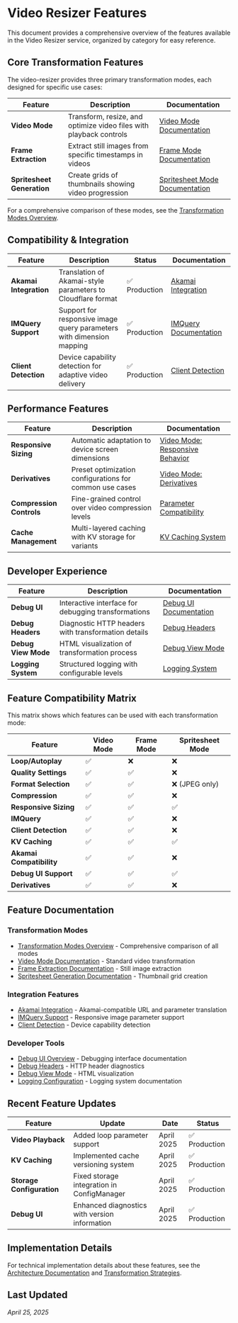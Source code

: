 # Video Resizer Features

This document provides a comprehensive overview of the features available in the Video Resizer service, organized by category for easy reference.

## Core Transformation Features

The video-resizer provides three primary transformation modes, each designed for specific use cases:

| Feature | Description | Documentation |
|---------|-------------|---------------|
| **Video Mode** | Transform, resize, and optimize video files with playback controls | [Video Mode Documentation](./video-mode.md) |
| **Frame Extraction** | Extract still images from specific timestamps in videos | [Frame Mode Documentation](./frame/README.md) |
| **Spritesheet Generation** | Create grids of thumbnails showing video progression | [Spritesheet Mode Documentation](./spritesheet/README.md) |

For a comprehensive comparison of these modes, see the [Transformation Modes Overview](./transformation-modes.md).

## Compatibility & Integration

| Feature | Description | Status | Documentation |
|---------|-------------|--------|---------------|
| **Akamai Integration** | Translation of Akamai-style parameters to Cloudflare format | ✅ Production | [Akamai Integration](./akamai/README.md) |
| **IMQuery Support** | Support for responsive image query parameters with dimension mapping | ✅ Production | [IMQuery Documentation](./imquery/README.md) |
| **Client Detection** | Device capability detection for adaptive video delivery | ✅ Production | [Client Detection](./client-detection/README.md) |

## Performance Features

| Feature | Description | Documentation |
|---------|-------------|---------------|
| **Responsive Sizing** | Automatic adaptation to device screen dimensions | [Video Mode: Responsive Behavior](./video-mode.md#responsive-behavior) |
| **Derivatives** | Preset optimization configurations for common use cases | [Video Mode: Derivatives](./video-mode.md#video-derivatives) |
| **Compression Controls** | Fine-grained control over video compression levels | [Parameter Compatibility](../configuration/parameter-compatibility.md) |
| **Cache Management** | Multi-layered caching with KV storage for variants | [KV Caching System](../kv-caching/README.md) |

## Developer Experience 

| Feature | Description | Documentation |
|---------|-------------|---------------|
| **Debug UI** | Interactive interface for debugging transformations | [Debug UI Documentation](./debug-ui/README.md) |
| **Debug Headers** | Diagnostic HTTP headers with transformation details | [Debug Headers](./debug-ui/DEBUG_HEADERS.md) |
| **Debug View Mode** | HTML visualization of transformation process | [Debug View Mode](./debug-ui/DEBUG_VIEW_MODE.md) |
| **Logging System** | Structured logging with configurable levels | [Logging System](./logging/README.md) |

## Feature Compatibility Matrix

This matrix shows which features can be used with each transformation mode:

| Feature | Video Mode | Frame Mode | Spritesheet Mode |
|---------|------------|------------|------------------|
| **Loop/Autoplay** | ✅ | ❌ | ❌ |
| **Quality Settings** | ✅ | ✅ | ❌ |
| **Format Selection** | ✅ | ✅ | ❌ (JPEG only) |
| **Compression** | ✅ | ✅ | ❌ |
| **Responsive Sizing** | ✅ | ✅ | ✅ |
| **IMQuery** | ✅ | ✅ | ❌ |
| **Client Detection** | ✅ | ✅ | ❌ |
| **KV Caching** | ✅ | ✅ | ✅ |
| **Akamai Compatibility** | ✅ | ✅ | ❌ |
| **Debug UI Support** | ✅ | ✅ | ✅ |
| **Derivatives** | ✅ | ✅ | ❌ |

## Feature Documentation

### Transformation Modes
- [Transformation Modes Overview](./transformation-modes.md) - Comprehensive comparison of all modes
- [Video Mode Documentation](./video-mode.md) - Standard video transformation
- [Frame Extraction Documentation](./frame/README.md) - Still image extraction
- [Spritesheet Generation Documentation](./spritesheet/README.md) - Thumbnail grid creation

### Integration Features
- [Akamai Integration](./akamai/README.md) - Akamai-compatible URL and parameter translation
- [IMQuery Support](./imquery/README.md) - Responsive image parameter support
- [Client Detection](./client-detection/README.md) - Device capability detection

### Developer Tools
- [Debug UI Overview](./debug-ui/README.md) - Debugging interface documentation
- [Debug Headers](./debug-ui/DEBUG_HEADERS.md) - HTTP header diagnostics
- [Debug View Mode](./debug-ui/DEBUG_VIEW_MODE.md) - HTML visualization
- [Logging Configuration](./logging/README.md) - Logging system documentation

## Recent Feature Updates

| Feature | Update | Date | Status |
|---------|--------|------|--------|
| **Video Playback** | Added loop parameter support | April 2025 | ✅ Production |
| **KV Caching** | Implemented cache versioning system | April 2025 | ✅ Production |
| **Storage Configuration** | Fixed storage integration in ConfigManager | April 2025 | ✅ Production |
| **Debug UI** | Enhanced diagnostics with version information | April 2025 | ✅ Production |

## Implementation Details

For technical implementation details about these features, see the [Architecture Documentation](../architecture/ARCHITECTURE_OVERVIEW.md) and [Transformation Strategies](../architecture/TRANSFORMATION_STRATEGIES.md).

## Last Updated

*April 25, 2025*